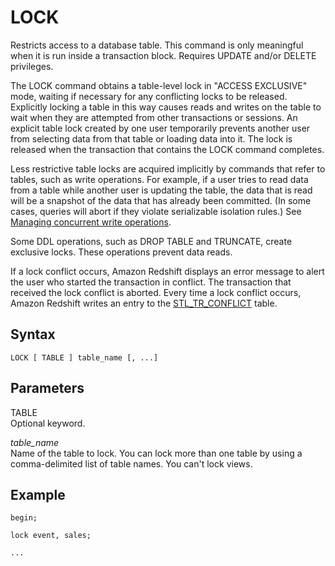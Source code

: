 # LOCK<a name="r_LOCK"></a>

Restricts access to a database table\. This command is only meaningful when it is run inside a transaction block\. Requires UPDATE and/or DELETE privileges.

The LOCK command obtains a table\-level lock in "ACCESS EXCLUSIVE" mode, waiting if necessary for any conflicting locks to be released\. Explicitly locking a table in this way causes reads and writes on the table to wait when they are attempted from other transactions or sessions\. An explicit table lock created by one user temporarily prevents another user from selecting data from that table or loading data into it\. The lock is released when the transaction that contains the LOCK command completes\.

Less restrictive table locks are acquired implicitly by commands that refer to tables, such as write operations\. For example, if a user tries to read data from a table while another user is updating the table, the data that is read will be a snapshot of the data that has already been committed\. \(In some cases, queries will abort if they violate serializable isolation rules\.\) See [Managing concurrent write operations](c_Concurrent_writes.md)\.

Some DDL operations, such as DROP TABLE and TRUNCATE, create exclusive locks\. These operations prevent data reads\.

If a lock conflict occurs, Amazon Redshift displays an error message to alert the user who started the transaction in conflict\. The transaction that received the lock conflict is aborted\. Every time a lock conflict occurs, Amazon Redshift writes an entry to the [STL\_TR\_CONFLICT](r_STL_TR_CONFLICT.md) table\.

## Syntax<a name="section_r_LOCK-synopsis"></a>

```
LOCK [ TABLE ] table_name [, ...]
```

## Parameters<a name="parameters"></a>

TABLE   
Optional keyword\.

 *table\_name*   
Name of the table to lock\. You can lock more than one table by using a comma\-delimited list of table names\. You can't lock views\. 

## Example<a name="example2"></a>

```
begin;

lock event, sales;

...
```
